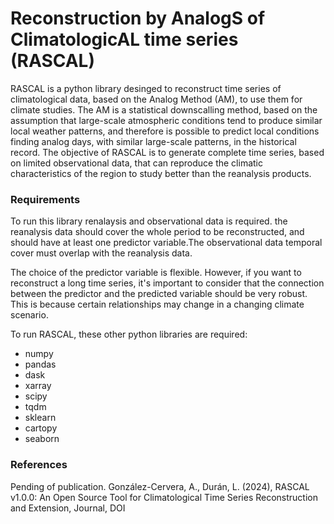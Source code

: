 # Reconstruction by AnalogS of ClimatologicAL time series (RASCAL)
RASCAL is a python library desinged to reconstruct time series of climatological data, based on the Analog Method (AM), to use them for climate studies. The AM is a statistical downscalling method, based on the assumption that large-scale atmospheric conditions tend to produce similar local weather patterns, and therefore is possible to predict local conditions finding analog days, with similar large-scale patterns, in the historical record. 
The objective of RASCAL is to generate complete time series, based on limited observational data, that can reproduce the climatic characteristics of the region to study better than the reanalysis products.

### Requirements
To run this library renalaysis and observational data is required. the reanalysis data should cover the whole period to be reconstructed, and should have at least one predictor variable.The observational data temporal cover must overlap with the reanalysis data.

The choice of the predictor variable is flexible. However, if you want to reconstruct a long time series, it's important to consider that the connection between the predictor and the predicted variable should be very robust. This is because certain relationships may change in a changing climate scenario.

To run RASCAL, these other python libraries are required:
- numpy
- pandas
- dask
- xarray
- scipy
- tqdm
- sklearn
- cartopy
- seaborn

### References
Pending of publication. González-Cervera, A., Durán, L. (2024), RASCAL v1.0.0: An Open Source Tool for Climatological Time Series Reconstruction and Extension, Journal, DOI
